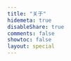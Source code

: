 ```yaml
---
title: "关于"
hidemeta: true
disableShare: true
comments: false
showtoc: false
layout: special
---
```


